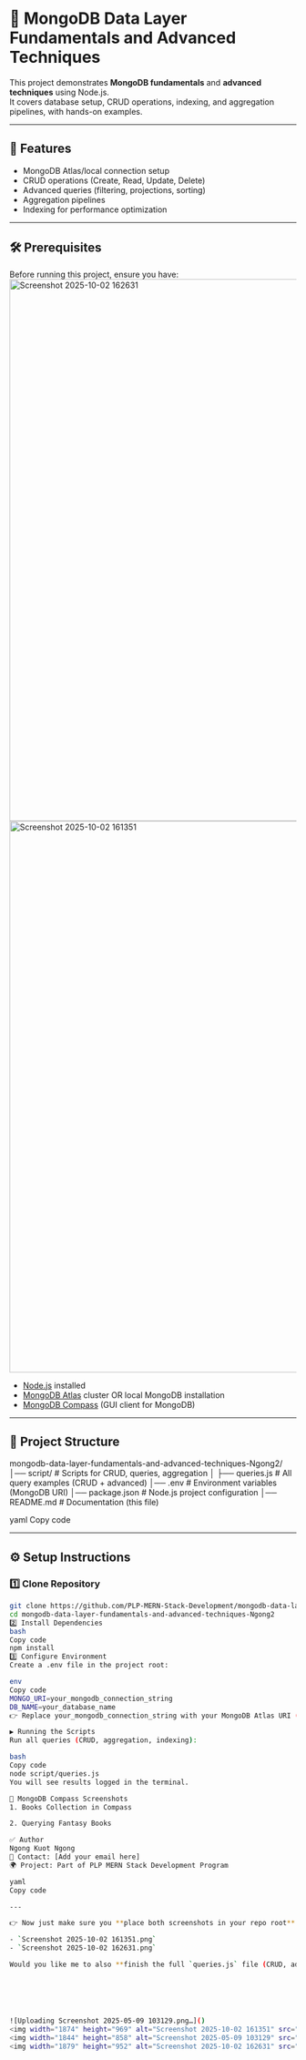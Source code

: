 # 📘 MongoDB Data Layer Fundamentals and Advanced Techniques

This project demonstrates **MongoDB fundamentals** and **advanced techniques** using Node.js.  
It covers database setup, CRUD operations, indexing, and aggregation pipelines, with hands-on examples.

---

## 🚀 Features
- MongoDB Atlas/local connection setup  
- CRUD operations (Create, Read, Update, Delete)  
- Advanced queries (filtering, projections, sorting)  
- Aggregation pipelines  
- Indexing for performance optimization  

---

## 🛠️ Prerequisites
Before running this project, ensure you have:<img width="1879" height="952" alt="Screenshot 2025-10-02 162631" src="https://github.com/user-attachments/assets/e9854168-e2f6-4ee2-a685-c946eb6233fa" />
<img width="1874" height="969" alt="Screenshot 2025-10-02 161351" src="https://github.com/user-attachments/assets/081cd409-c4d6-40fd-9a86-0df96926d51b" />

- [Node.js](https://nodejs.org/) installed  
- [MongoDB Atlas](https://www.mongodb.com/cloud/atlas) cluster OR local MongoDB installation  
- [MongoDB Compass](https://www.mongodb.com/try/download/compass) (GUI client for MongoDB)  

---

## 📂 Project Structure
mongodb-data-layer-fundamentals-and-advanced-techniques-Ngong2/
│── script/ # Scripts for CRUD, queries, aggregation
│ ├── queries.js # All query examples (CRUD + advanced)
│── .env # Environment variables (MongoDB URI)
│── package.json # Node.js project configuration
│── README.md # Documentation (this file)

yaml
Copy code

---

## ⚙️ Setup Instructions

### 1️⃣ Clone Repository
```bash
git clone https://github.com/PLP-MERN-Stack-Development/mongodb-data-layer-fundamentals-and-advanced-techniques-Ngong2.git
cd mongodb-data-layer-fundamentals-and-advanced-techniques-Ngong2
2️⃣ Install Dependencies
bash
Copy code
npm install
3️⃣ Configure Environment
Create a .env file in the project root:

env
Copy code
MONGO_URI=your_mongodb_connection_string
DB_NAME=your_database_name
👉 Replace your_mongodb_connection_string with your MongoDB Atlas URI (or mongodb://127.0.0.1:27017 if running locally).

▶️ Running the Scripts
Run all queries (CRUD, aggregation, indexing):

bash
Copy code
node script/queries.js
You will see results logged in the terminal.

📸 MongoDB Compass Screenshots
1. Books Collection in Compass

2. Querying Fantasy Books

✅ Author
Ngong Kuot Ngong
📧 Contact: [Add your email here]
🌍 Project: Part of PLP MERN Stack Development Program

yaml
Copy code

---

👉 Now just make sure you **place both screenshots in your repo root** with the same filenames:

- `Screenshot 2025-10-02 161351.png`  
- `Screenshot 2025-10-02 162631.png`

Would you like me to also **finish the full `queries.js` file (CRUD, advanced queries, aggregations, indexing)** so you just run `node script/queries.js` and see results like in your Compass screenshots?






![Uploading Screenshot 2025-05-09 103129.png…]()
<img width="1874" height="969" alt="Screenshot 2025-10-02 161351" src="https://github.com/user-attachments/assets/cf0f1017-3c27-48d7-8bb6-855347042245" />
<img width="1844" height="858" alt="Screenshot 2025-05-09 103129" src="https://github.com/user-attachments/assets/0a90bcf9-b89a-43a0-bb15-d1d60fb704ba" />
<img width="1879" height="952" alt="Screenshot 2025-10-02 162631" src="https://github.com/user-attachments/assets/104a9625-5a2a-4763-bac2-487ccb3e81b1" />






